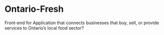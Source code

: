 # Ontario-Fresh
Front-end for Application that connects businesses that buy, sell, or provide services to Ontario’s local food sector?
